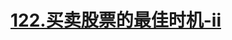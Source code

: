 # [122.买卖股票的最佳时机-ii](https://leetcode.cn/problems/best-time-to-buy-and-sell-stock-ii/)

<SourceCode src="../.leetcode/122.买卖股票的最佳时机-ii.ts" />
